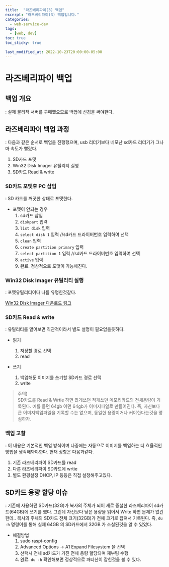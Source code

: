 ```yaml
---
title:  "라즈베리파이(3) 백업"
excerpt: "라즈베리파이(3) 백업입니다."
categories:
  - web-service-dev
tags:
  - [web, dev]
toc: true
toc_sticky: true

last_modified_at: 2022-10-23T20:00:00-05:00
---
```


# 라즈베리파이 백업
## 백업 개요
  : 실제 물리적 서버를 구매했으므로 백업에 신경을 써야한다.


## 라즈베리파이 백업 과정
  : 다음과 같은 순서로 백업을 진행했으며, usb 리더기보다 네모난 sd카드 리더기가 그나마 속도가 빨랐다.

  1. SD카드 포맷
  2. Win32 Disk Imager 유틸리티 실행
  3. SD카드 Read & write
    
### SD카드 포맷후 PC 삽입
  : SD 카드를 깨끗한 상태로 포맷한다.

- 포맷이 안되는 경우
  1. sd카드 삽입
  2. `diskpart` 입력
  3. `list disk` 입력
  4. `select disk 1` 입력  //sd카드 드라이버번호 입력하여 선택
  5. `clean` 입력
  6. `create partition primary` 입력
  7. `select partition 1` 입력  //sd카드 드라이버번호 입력하여 선택
  8. `active` 입력
  9. 완료. 정상적으로 포맷이 가능해진다.

### Win32 Disk Imager 유틸리티 실행
  : 포맷유틸리티이다 나름 유명한것같다.

  [Win32 Disk Imager 다운로드 링크](https://sourceforge.net/projects/win32diskimager/)
  

### SD카드 Read & write
  : 유틸리티를 열어보면 직관적이라서 별도 설명이 필요없을듯하다.

- 읽기
  1. 저장할 경로 선택
  2. read

- 쓰기
  1. 백업해둔 이미지를 쓰기할 SD카드 경로 선택
  2. write


> 주의)  
> SD카드를 Read & Wrtie 하면 많게쓰던 적게쓰던 메모리카드의 전체용량이 기록된다. 예를 들면 64gb 이면 64gb가 이미지파일로 만들어진다. 
> 즉, 자신보다 큰 이미지백업파일을 기록할 수는 없으며, 동일한 용량이거나 커야한다는것을 명심하자.


### 백업 고찰
  : 이 내용은 기본적인 백업 방식이며 나중에는 자동으로 이미지를 백업하는 더 효율적인 방법을 생각해봐야한다. 현재 상항은 다음과같다.

  1. 기존 라즈베리파이 SD카드를 read
  2. 다른 라즈베리파이 SD카드에 wrtie
  3. 별도 환경설정 DHCP, IP 등등은 직접 설정해주고있다.

## SD카드 용량 할당 이슈
  : 기존에 사용하던 SD카드(32G)가 복사의 주체가 되어 새로 증설한 라즈베리파이 sd카드(64GB)에 쓰기를 했다. 그런데 자신보다 낮은 용량을 읽어서 Write 하면 문제가 없긴한데.. 복사의 주체의 SD카드 전체 크기(32GB)가 전체 크기로 잡혀서 기록된다. 즉, `du -h` 명령어를 통해 실제 64GB 의 SD카드에서 32GB 가 소실된것을 알 수 있었다.
  
  - 해결방법
    1. sudo raspi-config
    2. Advanced Options -> A1 Expand Filesystem 을 선택
    3. 선택시 전체 sd카드가 가진 전체 용량 할당되며 재부팅 수행
    4. 완료. `du -h` 확인해보면 정상적으로 파티션이 잡힌것을 볼 수 있다.
